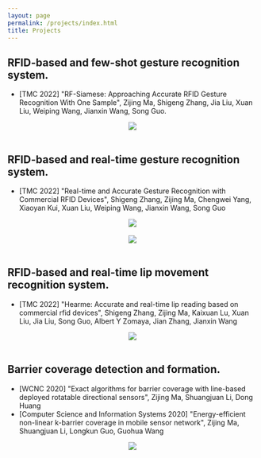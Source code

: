 ```yaml
---
layout: page
permalink: /projects/index.html
title: Projects
---
```


## RFID-based and few-shot gesture recognition system.
- [TMC 2022] "RF-Siamese: Approaching Accurate RFID Gesture Recognition With One Sample", Zijing Ma, Shigeng Zhang, Jia Liu, Xuan Liu, Weiping Wang, Jianxin Wang, Song Guo.
<center>
<img src="/images/rf-siamese_overflow.png" >
</center>
<br>

## RFID-based and real-time gesture recognition system.
- [TMC 2022] "Real-time and Accurate Gesture Recognition with Commercial RFID Devices", Shigeng Zhang, Zijing Ma, Chengwei Yang, Xiaoyan Kui, Xuan Liu, Weiping Wang, Jianxin Wang, Song Guo
<center>
<img src="/images/reactor_hardware.png" >
</center>
<br>

<center>
<img src="/images/reactor_gestures.png" >
</center>
<br>

## RFID-based and real-time lip movement recognition system.
- [TMC 2022] "Hearme: Accurate and real-time lip reading based on commercial rfid devices", Shigeng Zhang, Zijing Ma, Kaixuan Lu, Xuan Liu, Jia Liu, Song Guo, Albert Y Zomaya, Jian Zhang, Jianxin Wang
<center>
<img src="/images/hearme_overflow.png" >
</center>
<br>

## Barrier coverage detection and formation.
- [WCNC 2020] "Exact algorithms for barrier coverage with line-based deployed rotatable directional sensors", Zijing Ma, Shuangjuan Li, Dong Huang <br>
- [Computer Science and Information Systems 2020] "Energy-efficient non-linear k-barrier coverage in mobile sensor network", Zijing Ma, Shuangjuan Li, Longkun Guo, Guohua Wang
<center>
<img src="/images/exact_example.png" >
</center>
<br>


<!--
# Open-source Projects

<br>

#### [FZU-Flying-Book 福州大学飞跃手册](https://fzu-fly.online/)

This is the flying handbook for FZU students. Many outstanding graduates of Fuzhou University leave their unique experiences, valuable wisdom, and sincere wishes in this flying-handbook.

#### [FZU-LaTeX-template 精美学术模版](https://github.com/GuangLun2000/FZU-latex-template)

Many elegant LaTeX templates designed for FZU students, including Beamer Theme Slides, Recommendation Letters and Undergraduate Thesis Template.

#### [miec-lance 自动化系修读材料](https://github.com/GuangLun2000/miec-lance )

This repo is where I keep track of my incredible journey at FZU-MIEC. You can learn RIDS & CSEE better by refering to this repo, but **please do not directly copy my assignments, codes and any reports!**

-->
